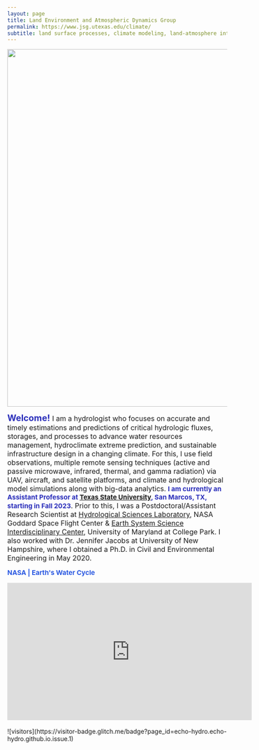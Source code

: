 ```yaml
---
layout: page
title: Land Environment and Atmospheric Dynamics Group
permalink: https://www.jsg.utexas.edu/climate/
subtitle: land surface processes, climate modeling, land-atmosphere interaction, hydroclimatology, hydrometeorology
---
```


<img src="img/hydrology.jpg" width="820" align="center"/>

<b><span style="font-size: 20px !important; color: #2a2eba;">Welcome! </span></b> <span style="font-size: 16px !important;"> I am a hydrologist who focuses on accurate and timely estimations and predictions of critical hydrologic fluxes, storages, and processes to advance water resources management, hydroclimate extreme prediction, and sustainable infrastructure design in a changing climate. For this, I use field observations, multiple remote sensing techniques (active and passive microwave, infrared, thermal, and gamma radiation) via UAV, aircraft, and satellite platforms, and climate and hydrological model simulations along with big-data analytics. 
<b><span style="font-size: 15px !important; color: #2a2eba;">I am currently an Assistant Professor at <a href="https://www.txst.edu/">Texas State University</a>, San Marcos, TX, starting in Fall 2023</span></b>. Prior to this, I was a Postdoctoral/Assistant Research Scientist at <a href="https://science.gsfc.nasa.gov/earth/hydrology/">Hydrological Sciences Laboratory</a>, NASA Goddard Space Flight Center & <a href="http://essic.umd.edu/joom2/">Earth System Science Interdisciplinary Center</a>, University of Maryland at College Park. I also worked with Dr. Jennifer Jacobs at University of New Hampshire, where I obtained a Ph.D. in Civil and Environmental Engineering in May 2020. </span>  

<span style="font-size: 15px !important; color: #2A58E1;"><b> NASA | Earth's Water Cycle </b></span>
<br>
<center><iframe width="560" height="315" src="https://youtu.be/oaDkph9yQBs?si=MDmkGUu6tNR1oomK" frameborder="0" allow="accelerometer; autoplay; encrypted-media; gyroscope; picture-in-picture" allowfullscreen></iframe></center>

<br>
![visitors](https://visitor-badge.glitch.me/badge?page_id=echo-hydro.echo-hydro.github.io.issue.1)
